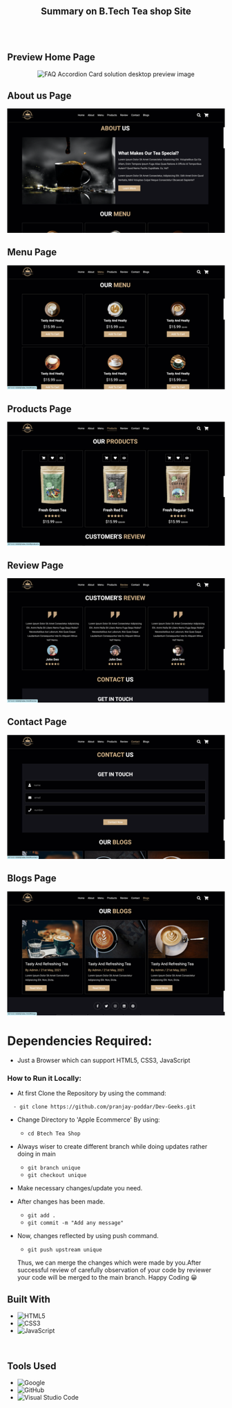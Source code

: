 <h2 align="center">Summary on B.Tech Tea shop Site</h2>

<br />
<br />



## **Preview Home Page**


<div align='center'>
<img src='HOME.png' alt='FAQ Accordion Card solution desktop preview image'>
</div>


## **About us Page**
<div align='center'>
<img src='About us.png' alt='FAQ Accordion Card solution desktop preview image'>
</div>


## **Menu Page**

<div align='center'>
<img src='Menu.png' alt='FAQ Accordion Card solution desktop preview image'>
</div>

## **Products Page**
<div align='center'>
<img src='Products.png' alt='FAQ Accordion Card solution desktop preview image'>
</div>

## **Review Page**
<div align='center'>
<img src='Review.png' alt='FAQ Accordion Card solution desktop preview image'>
</div>

## **Contact Page**
<div align='center'>
<img src='Contact us.png' alt='FAQ Accordion Card solution desktop preview image'>
</div>

## **Blogs Page**
<div align='center'>
<img src='Blogs.png' alt='FAQ Accordion Card solution desktop preview image'>
</div>
 

# Dependencies Required:

 - Just a Browser which can support HTML5, CSS3, JavaScript

### How to Run it Locally:

- At first Clone the Repository by using the command:
```
  - git clone https://github.com/pranjay-poddar/Dev-Geeks.git
```

- Change Directory to 'Apple Ecommerce' By using:
     - ``` cd Btech Tea Shop ```
- Always wiser to create different branch while doing updates rather doing in main
     - ``` git branch unique ```
     - ``` git checkout unique ```
- Make necessary changes/update you need. 
- After changes has been made.
     - ``` git add . ```
     - ``` git commit -m "Add any message" ```
- Now, changes reflected by using push command.
     - ```git push upstream unique``` 
    
    Thus, we can merge the changes which were made by you.After successful review of carefully observation of your code by reviewer your code will be merged to the main branch. 
    Happy Coding 😀






## **Built With**

- ![HTML5](https://img.shields.io/badge/html5-%23E34F26.svg?style=for-the-badge&logo=html5&logoColor=white)   
- ![CSS3](https://img.shields.io/badge/css3-%231572B6.svg?style=for-the-badge&logo=css3&logoColor=white) 
- ![JavaScript](https://img.shields.io/badge/javascript-%23323330.svg?style=for-the-badge&logo=javascript&logoColor=%23F7DF1E)  


<br>

## **Tools Used**

- ![Google](https://img.shields.io/badge/google-DA4437?style=for-the-badge&logo=google&logoColor=white)
- ![GitHub](https://img.shields.io/badge/github-0D1117.svg?style=for-the-badge&logo=github&logoColor=white)  
- ![Visual Studio Code](https://img.shields.io/badge/Visual%20Studio%20Code-0078d7.svg?style=for-the-badge&logo=visual-studio-code&logoColor=white)   


<br>
